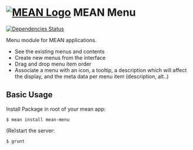 # [![MEAN Logo](http://www.mean.io/img/logos/meanlogo.png)](http://mean.io/) MEAN Menu

[![Dependencies Status](https://david-dm.org/linnovate/mean-menu.png)](https://david-dm.org/linnovate/mean-menu)

Menu module for MEAN applications.
- See the existing menus and contents
- Create new menus from the interface
- Drag and drop menu item order 
- Associate a menu with an icon, a tooltip, a description which will affect the display, and the meta data per menu item (description, alt..)

## Basic Usage

  Install Package in root of your mean app:

    $ mean install mean-menu

  (Re)start the server:

    $ grunt

